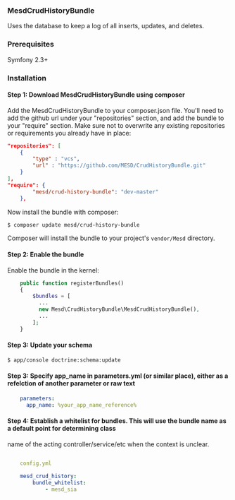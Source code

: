 ### MesdCrudHistoryBundle

Uses the database to keep a log of all inserts, updates, and deletes.

### Prerequisites

Symfony 2.3+


### Installation


#### Step 1: Download MesdCrudHistoryBundle using composer

Add the MesdCrudHistoryBundle to your composer.json file. You'll need to add the github url
under your "repositories" section, and add the bundle to your "require" section. Make
sure not to overwrite any existing repositories or requirements you already have in
place:


``` json
"repositories": [
    {
        "type" : "vcs",
        "url" : "https://github.com/MESD/CrudHistoryBundle.git"
    }
],
"require": {
        "mesd/crud-history-bundle": "dev-master"
    },
```

Now install the bundle with composer:

``` bash
$ composer update mesd/crud-history-bundle
```

Composer will install the bundle to your project's `vendor/Mesd` directory.


#### Step 2: Enable the bundle

Enable the bundle in the kernel:

```php
    public function registerBundles()
    {
        $bundles = [
          ...
          new Mesd\CrudHistoryBundle\MesdCrudHistoryBundle(),
          ...
        ];
    }
```

#### Step 3:  Update your schema

``` bash
$ app/console doctrine:schema:update
```

#### Step 3:  Specify app_name in parameters.yml (or similar place), either as a refelction of another parameter or raw text

```yaml
    parameters:
      app_name: %your_app_name_reference%
```

#### Step 4: Establish a whitelist for bundles.  This will use the bundle name as a default point for determining class
name of the acting controller/service/etc when the context is unclear.

```yaml

    config.yml

    mesd_crud_history:
        bundle_whitelist:
            - mesd_sia
```